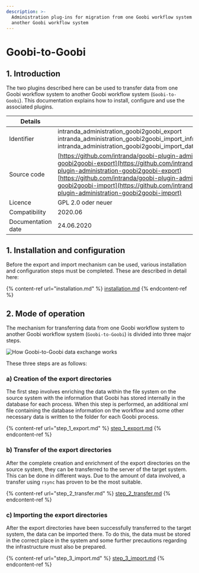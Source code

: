 ```yaml
---
description: >-
  Administration plug-ins for migration from one Goobi workflow system to
  another Goobi workflow system
---
```


# Goobi-to-Goobi

## 1. Introduction

The two plugins described here can be used to transfer data from one Goobi workflow system to another Goobi workflow system (`Goobi-to-Goobi`). This documentation explains how to install, configure and use the associated plugins.

| Details            |                                                                                                                                                                                                                                                                                                                    |
| ------------------ | ------------------------------------------------------------------------------------------------------------------------------------------------------------------------------------------------------------------------------------------------------------------------------------------------------------------ |
| Identifier         | intranda\_administration\_goobi2goobi\_export  intranda\_administration\_goobi2goobi\_import\_infrastructure  intranda\_administration\_goobi2goobi\_import\_data                                                                                                                                                  |
| Source code        | [https://github.com/intranda/goobi-plugin-administration-goobi2goobi-export](https://github.com/intranda/goobi-plugin-administration-goobi2goobi-export)  [https://github.com/intranda/goobi-plugin-administration-goobi2goobi-import](https://github.com/intranda/goobi-plugin-administration-goobi2goobi-import) |
| Licence            | GPL 2.0 oder neuer                                                                                                                                                                                                                                                                                                 |
| Compatibility      | 2020.06                                                                                                                                                                                                                                                                                                            |
| Documentation date | 24.06.2020                                                                                                                                                                                                                                                                                                         |

## 1. Installation and configuration

Before the export and import mechanism can be used, various installation and configuration steps must be completed. These are described in detail here:

{% content-ref url="installation.md" %}
[installation.md](installation.md)
{% endcontent-ref %}

## 2. Mode of operation

The mechanism for transferring data from one Goobi workflow system to another Goobi workflow system (`Goobi-to-Goobi`) is divided into three major steps.

![How Goobi-to-Goobi data exchange works](../../.gitbook/assets/intranda\_administration\_goobi\_to\_goobi\_description\_en.png)

These three steps are as follows:

### a) Creation of the export directories

The first step involves enriching the data within the file system on the source system with the information that Goobi has stored internally in the database for each process. When this step is performed, an additional xml file containing the database information on the workflow and some other necessary data is written to the folder for each Goobi process.

{% content-ref url="step_1_export.md" %}
[step\_1\_export.md](step\_1\_export.md)
{% endcontent-ref %}

### b) Transfer of the export directories

After the complete creation and enrichment of the export directories on the source system, they can be transferred to the server of the target system. This can be done in different ways. Due to the amount of data involved, a transfer using `rsync` has proven to be the most suitable.

{% content-ref url="step_2_transfer.md" %}
[step\_2\_transfer.md](step\_2\_transfer.md)
{% endcontent-ref %}

### c) Importing the export directories

After the export directories have been successfully transferred to the target system, the data can be imported there. To do this, the data must be stored in the correct place in the system and some further precautions regarding the infrastructure must also be prepared.

{% content-ref url="step_3_import.md" %}
[step\_3\_import.md](step\_3\_import.md)
{% endcontent-ref %}
